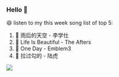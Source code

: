 

### Hello 👋

😄 listen to my this week song list of top 5:

1. 🎵 雨后的天空 - 李学仕
2. 🎵 Life Is Beautiful - The Afters
3. 🎵 One Day - Emblem3
4. 🎵 拉过勾的 - 陆虎

<img align="left"  src="https://github-readme-stats.vercel.app/api?username=370966584&show_icons=true&theme=radical" />
